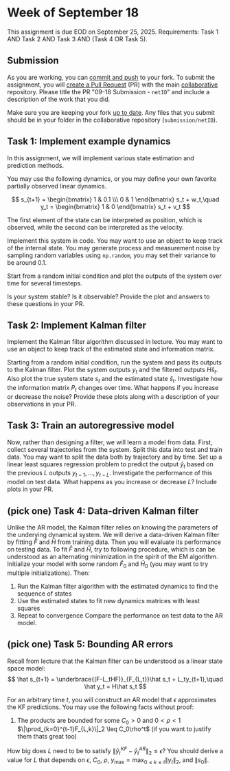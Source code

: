 # Week of September 18

This assignment is due EOD on September 25, 2025.
Requirements: Task 1 AND Task 2 AND Task 3 AND (Task 4 OR Task 5).

## Submission

As you are working, you can [commit and push](https://docs.github.com/en/get-started/using-git/about-git) to your fork. 
To submit the assignment, you will [create a Pull Request](https://docs.github.com/en/pull-requests/collaborating-with-pull-requests/proposing-changes-to-your-work-with-pull-requests/creating-a-pull-request-from-a-fork) (PR) with the main [collaborative](https://github.com/ml-feedback-sys/collaborative-f25) repository.
Please title the PR "09-18 Submission - `netID`" and include a description of the work that you did.

Make sure you are keeping your fork [up to date](https://docs.github.com/en/pull-requests/collaborating-with-pull-requests/working-with-forks/syncing-a-fork).
Any files that you submit should be in your folder in the collaborative repository (`submission/netID`).

## Task 1: Implement example dynamics

In this assignment, we will implement various state estimation and prediction methods.

You may use the following dynamics, or you may define your own favorite partially observed linear dynamics.

$$ s_{t+1} = \begin{bmatrix} 1 & 0.1 \\\ 0 & 1 \end{bmatrix} s_t + w_t,\quad y_t = \begin{bmatrix} 1 & 0 \end{bmatrix} s_t + v_t $$

The first element of the state can be interpreted as position, which is observed, while the second can be interpreted as the velocity.

Implement this system in code. 
You may want to use an object to keep track of the internal state. 
You may generate process and measurement noise by sampling random variables using `np.random`, you may set their variance to be around 0.1.

Start from a random initial condition and plot the outputs of the system over time for several timesteps.

Is your system stable? 
Is it observable? 
Provide the plot and answers to these questions in your PR.

## Task 2: Implement Kalman filter

Implement the Kalman filter algorithm discussed in lecture.
You may want to use an object to keep track of the estimated state and information matrix.

Starting from a random initial condition, run the system and pass its outputs to the Kalman filter.
Plot the system outputs $y_t$ and the filtered outputs $H\hat s_t$.
Also plot the true system state $s_t$ and the estimated state $\hat s_t$.
Investigate how the information matrix $P_t$ changes over time.
What happens if you increase or decrease the noise?
Provide these plots along with a description of your observations in your PR.

## Task 3: Train an autoregressive model

Now, rather than designing a filter, we will learn a model from data.
First, collect several trajectories from the system. 
Split this data into test and train data. You may want to split the data both by trajectory and by time.
Set up a linear least squares regression problem to predict the output $\hat y_t$ based on the previous $L$ outputs $y_{t-1},\dots,y_{t-L}$.
Investigate the performance of this model on test data.
What happens as you increase or decrease $L$?
Include plots in your PR.

## (pick one) Task 4: Data-driven Kalman filter

Unlike the AR model, the Kalman filter relies on knowing the parameters of the underying dynamical system.
We will derive a data-driven Kalman filter by fitting $\hat F$ and $\hat H$ from training data. 
Then you will evaluate its performance on testing data.
To fit $\hat F$ and $\hat H$, try to following procedure, which is can be understood as an alternating minimization in the spirit of the EM algorithm.
Initialize your model with some random $\hat F_0$ and $\hat H_0$ (you may want to try multiple initializations). 
Then:
1. Run the Kalman filter algorithm with the estimated dynamics to find the sequence of states 
2. Use the estimated states to fit new dynamics matrices with least squares
3. Repeat to convergence
Compare the performance on test data to the AR model.

## (pick one) Task 5: Bounding AR errors

Recall from lecture that the Kalman filter can be understood as a linear state space model: $$ \hat s_{t+1} = \underbrace{(F-L_tHF)}_{F_{L,t}}\hat s_t + L_ty_{t+1},\quad \hat y_t = H\hat s_t $$

For an arbitrary time $t$, you will construct an AR model that $\epsilon$ approximates the KF predictions.
You may use the following facts without proof:
1. The products are bounded for some $C_0>0$ and $0<\rho<1$ $\|\prod_{k=0}^{t-1}F_{L,k}\|_2 \leq C_0\rho^t$
(if you want to justify them thats great too)

How big does $L$ need to be to satisfy $\|\hat y_t^{KF} - \hat y_t^{AR} \|_2 \leq \epsilon$? You should derive a value for $L$ that depends on $\epsilon$, $C_0$, $\rho$, $y_{\max}=\max_{0\leq k\leq t} \|y_t\|_2$, and $\|s_0\|$.